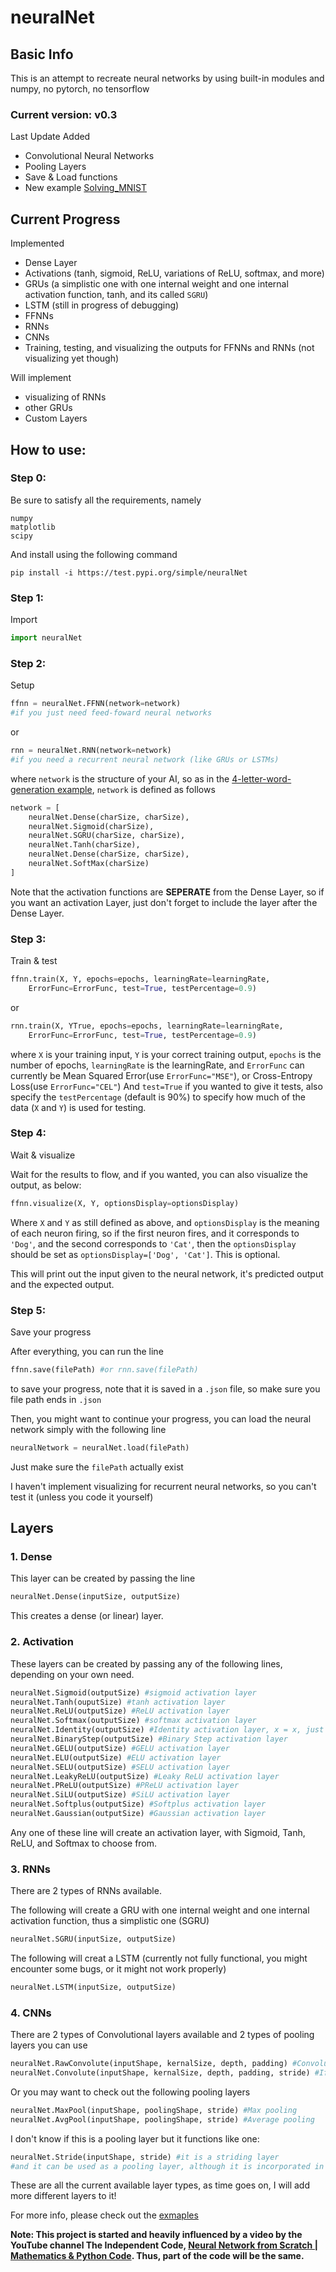 # neuralNet

## Basic Info

This is an attempt to recreate neural networks by using built-in modules and numpy, no pytorch, no tensorflow

### Current version: v0.3

Last Update Added

- Convolutional Neural Networks
- Pooling Layers
- Save & Load functions
- New example [Solving_MNIST](https://github.com/pleituer/neuralNet/tree/main/examples/Solving_MNIST)

## Current Progress

Implemented
- Dense Layer
- Activations (tanh, sigmoid, ReLU, variations of ReLU, softmax, and more)
- GRUs (a simplistic one with one internal weight and one internal activation function, tanh, and its called `SGRU`)
- LSTM (still in progress of debugging)
- FFNNs
- RNNs
- CNNs
- Training, testing, and visualizing the outputs for FFNNs and RNNs (not visualizing yet though)

Will implement
- visualizing of RNNs
- other GRUs
- Custom Layers

## How to use:

### Step 0:

Be sure to satisfy all the requirements, namely
```
numpy
matplotlib
scipy
```
And install using the following command
```
pip install -i https://test.pypi.org/simple/neuralNet
```

### Step 1:
Import
```python
import neuralNet
```

### Step 2:
Setup
```python
ffnn = neuralNet.FFNN(network=network)
#if you just need feed-foward neural networks
```
or
```python
rnn = neuralNet.RNN(network=network)
#if you need a recurrent neural network (like GRUs or LSTMs)
```
where `network` is the structure of your AI, so as in the [4-letter-word-generation example](https://github.com/pleituer/neuralNet/blob/main/examples/4_letter_word_generation/4_letter_word_generation.py), `network` is defined as follows
```python
network = [
    neuralNet.Dense(charSize, charSize),
    neuralNet.Sigmoid(charSize),
    neuralNet.SGRU(charSize, charSize),
    neuralNet.Tanh(charSize),
    neuralNet.Dense(charSize, charSize),
    neuralNet.SoftMax(charSize)
]
```
Note that the activation functions are **SEPERATE** from the Dense Layer, so if you want an activation Layer, just don't forget to include the layer after the Dense Layer.

### Step 3:
Train & test
```python
ffnn.train(X, Y, epochs=epochs, learningRate=learningRate,
    ErrorFunc=ErrorFunc, test=True, testPercentage=0.9)
```
or
```python
rnn.train(X, YTrue, epochs=epochs, learningRate=learningRate, 
    ErrorFunc=ErrorFunc, test=True, testPercentage=0.9)
```
where `X` is your training input, `Y` is your correct training output, `epochs` is the number of epochs, `learningRate` is the learningRate, and `ErrorFunc` can currently be Mean Squared Error(use `ErrorFunc="MSE"`), or Cross-Entropy Loss(use `ErrorFunc="CEL"`) And `test=True` if you wanted to give it tests, also specify the `testPercentage` (default is 90%) to specify how much of the data (`X` and `Y`) is used for testing.

### Step 4:
Wait & visualize

Wait for the results to flow, and if you wanted, you can also visualize the output, as below:
```python
ffnn.visualize(X, Y, optionsDisplay=optionsDisplay)
```
Where `X` and `Y` as still defined as above, and `optionsDisplay` is the meaning of each neuron firing, so if the first neuron fires, and it corresponds to `'Dog'`, and the second corresponds to `'Cat'`, then the `optionsDisplay` should be set as `optionsDisplay=['Dog', 'Cat']`. This is optional.

This will print out the input given to the neural network, it's predicted output and the expected output.

### Step 5:
Save your progress

After everything, you can run the line
```python
ffnn.save(filePath) #or rnn.save(filePath)
```
to save your progress, note that it is saved in a `.json` file, so make sure you file path ends in `.json`

Then, you might want to continue your progress, you can load the neural network simply with the following line
```python
neuralNetwork = neuralNet.load(filePath)
```
Just make sure the `filePath` actually exist

I haven't implement visualizing for recurrent neural networks, so you can't test it (unless you code it yourself)

## Layers

### 1. Dense

This layer can be created by passing the line
```python
neuralNet.Dense(inputSize, outputSize)
```
This creates a dense (or linear) layer.

### 2. Activation

These layers can be created by passing any of the following lines, depending on your own need.
```python
neuralNet.Sigmoid(outputSize) #sigmoid activation layer
neuralNet.Tanh(ouputSize) #tanh activation layer
neuralNet.ReLU(outputSize) #ReLU activation layer
neuralNet.Softmax(outputSize) #softmax activation layer
neuralNet.Identity(outputSize) #Identity activation layer, x = x, just in case if anyone wanted to use
neuralNet.BinaryStep(outputSize) #Binary Step activation layer
neuralNet.GELU(outputSize) #GELU activation layer
neuralNet.ELU(outputSize) #ELU activation layer
neuralNet.SELU(outputSize) #SELU activation layer
neuralNet.LeakyReLU(outputSize) #Leaky ReLU activation layer
neuralNet.PReLU(outputSize) #PReLU activation layer
neuralNet.SiLU(outputSize) #SiLU activation layer
neuralNet.Softplus(outputSize) #Softplus activation layer
neuralNet.Gaussian(outputSize) #Gaussian activation layer
```
Any one of these line will create an activation layer, with Sigmoid, Tanh, ReLU, and Softmax to choose from.

### 3. RNNs

There are 2 types of RNNs available.

The following will create a GRU with one internal weight and one internal activation function, thus a simplistic one (SGRU)
```python
neuralNet.SGRU(inputSize, outputSize)
```
The following will creat a LSTM (currently not fully functional, you might encounter some bugs, or it might not work properly)
```python
neuralNet.LSTM(inputSize, outputSize)
```

### 4. CNNs

There are 2 types of Convolutional layers available and 2 types of pooling layers you can use

```python
neuralNet.RawConvolute(inputShape, kernalSize, depth, padding) #Convolution with stride set to 1
neuralNet.Convolute(inputShape, kernalSize, depth, padding, stride) #If you need strides not 1
```
Or you may want to check out the following pooling layers
```python
neuralNet.MaxPool(inputShape, poolingShape, stride) #Max pooling
neuralNet.AvgPool(inputShape, poolingShape, stride) #Average pooling
```
I don't know if this is a pooling layer but it functions like one:
```python
neuralNet.Stride(inputShape, stride) #it is a striding layer
#and it can be used as a pooling layer, although it is incorporated in the neuralNet.Convolute object
```

These are all the current available layer types, as time goes on, I will add more different layers to it!

For more info, please check out the [exmaples](https://github.com/pleituer/neuralNet/tree/main/examples)

**Note: This project is started and heavily influenced by a video by the YouTube channel The Independent Code, [Neural Network from Scratch | Mathematics & Python Code](https://www.youtube.com/watch?v=pauPCy_s0Ok). Thus, part of the code will be the same.**
